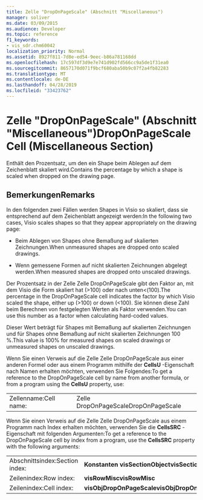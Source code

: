 ```yaml
---
title: Zelle "DropOnPageScale" (Abschnitt "Miscellaneous")
manager: soliver
ms.date: 03/09/2015
ms.audience: Developer
ms.topic: reference
f1_keywords:
- vis_sdr.chm60042
localization_priority: Normal
ms.assetid: 8927f811-7d8e-ed54-9eec-b86a781168dd
ms.openlocfilehash: 17c597df3d9e7e741d902fd566cc9a5de1f31ea0
ms.sourcegitcommit: 8657170d071f9bcf680aba50b9c07f2a4fb82283
ms.translationtype: MT
ms.contentlocale: de-DE
ms.lasthandoff: 04/28/2019
ms.locfileid: "33423762"
---
```

# <a name="droponpagescale-cell-miscellaneous-section"></a><span data-ttu-id="605e1-102">Zelle "DropOnPageScale" (Abschnitt "Miscellaneous")</span><span class="sxs-lookup"><span data-stu-id="605e1-102">DropOnPageScale Cell (Miscellaneous Section)</span></span>

<span data-ttu-id="605e1-103">Enthält den Prozentsatz, um den ein Shape beim Ablegen auf dem Zeichenblatt skaliert wird.</span><span class="sxs-lookup"><span data-stu-id="605e1-103">Contains the percentage by which a shape is scaled when dropped on the drawing page.</span></span>
  
## <a name="remarks"></a><span data-ttu-id="605e1-104">Bemerkungen</span><span class="sxs-lookup"><span data-stu-id="605e1-104">Remarks</span></span>

<span data-ttu-id="605e1-105">In den folgenden zwei Fällen werden Shapes in Visio so skaliert, dass sie entsprechend auf dem Zeichenblatt angezeigt werden:</span><span class="sxs-lookup"><span data-stu-id="605e1-105">In the following two cases, Visio scales shapes so that they appear appropriately on the drawing page:</span></span>
  
- <span data-ttu-id="605e1-106">Beim Ablegen von Shapes ohne Bemaßung auf skalierten Zeichnungen.</span><span class="sxs-lookup"><span data-stu-id="605e1-106">When unmeasured shapes are dropped onto scaled drawings.</span></span>
    
- <span data-ttu-id="605e1-107">Wenn gemessene Formen auf nicht skalierten Zeichnungen abgelegt werden.</span><span class="sxs-lookup"><span data-stu-id="605e1-107">When measured shapes are dropped onto unscaled drawings.</span></span>
    
<span data-ttu-id="605e1-108">Der Prozentsatz in der Zelle Zelle DropOnPageScale gibt den Faktor an, mit dem Visio die Form skaliert hat (\>100) oder nach unten\<(100).</span><span class="sxs-lookup"><span data-stu-id="605e1-108">The percentage in the DropOnPageScale cell indicates the factor by which Visio scaled the shape, either up (\>100) or down (\<100).</span></span> <span data-ttu-id="605e1-109">Sie können diese Zahl beim Berechnen von festgelegten Werten als Faktor verwenden.</span><span class="sxs-lookup"><span data-stu-id="605e1-109">You can use this number as a factor when calculating hard-coded values.</span></span> 
  
<span data-ttu-id="605e1-110">Dieser Wert beträgt für Shapes mit Bemaßung auf skalierten Zeichnungen und für Shapes ohne Bemaßung auf nicht skalierten Zeichnungen 100 %.</span><span class="sxs-lookup"><span data-stu-id="605e1-110">This value is 100% for measured shapes on scaled drawings or unmeasured shapes on unscaled drawings.</span></span> 
  
<span data-ttu-id="605e1-111">Wenn Sie einen Verweis auf die Zelle Zelle DropOnPageScale aus einer anderen Formel oder aus einem Programm mithilfe der **CellsU** -Eigenschaft nach Namen erhalten möchten, verwenden Sie Folgendes:</span><span class="sxs-lookup"><span data-stu-id="605e1-111">To get a reference to the DropOnPageScale cell by name from another formula, or from a program using the **CellsU** property, use:</span></span> 
  
|||
|:-----|:-----|
| <span data-ttu-id="605e1-112">Zellenname:</span><span class="sxs-lookup"><span data-stu-id="605e1-112">Cell name:</span></span>  <br/> | <span data-ttu-id="605e1-113">Zelle DropOnPageScale</span><span class="sxs-lookup"><span data-stu-id="605e1-113">DropOnPageScale</span></span>  <br/> |
   
<span data-ttu-id="605e1-114">Wenn Sie einen Verweis auf die Zelle Zelle DropOnPageScale aus einem Programm nach Index erhalten möchten, verwenden Sie die **CellsSRC** -Eigenschaft mit folgenden Argumenten:</span><span class="sxs-lookup"><span data-stu-id="605e1-114">To get a reference to the DropOnPageScale cell by index from a program, use the **CellsSRC** property with the following arguments:</span></span> 
  
|||
|:-----|:-----|
| <span data-ttu-id="605e1-115">Abschnittsindex:</span><span class="sxs-lookup"><span data-stu-id="605e1-115">Section index:</span></span>  <br/> |<span data-ttu-id="605e1-116">**Konstanten visSectionObject**</span><span class="sxs-lookup"><span data-stu-id="605e1-116">**visSectionObject**</span></span> <br/> |
| <span data-ttu-id="605e1-117">Zeilenindex:</span><span class="sxs-lookup"><span data-stu-id="605e1-117">Row index:</span></span>  <br/> |<span data-ttu-id="605e1-118">**visRowMisc**</span><span class="sxs-lookup"><span data-stu-id="605e1-118">**visRowMisc**</span></span> <br/> |
| <span data-ttu-id="605e1-119">Zeilenindex:</span><span class="sxs-lookup"><span data-stu-id="605e1-119">Cell index:</span></span>  <br/> |<span data-ttu-id="605e1-120">**visObjDropOnPageScale**</span><span class="sxs-lookup"><span data-stu-id="605e1-120">**visObjDropOnPageScale**</span></span> <br/> |
   

